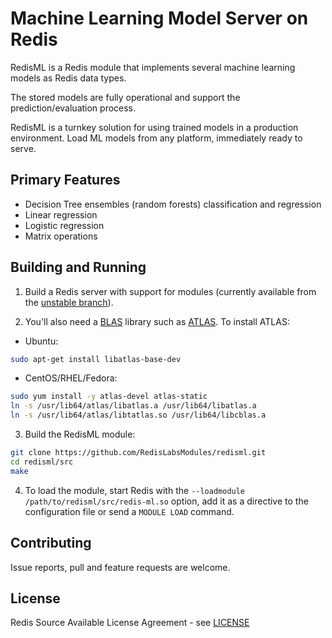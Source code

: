# Machine Learning Model Server on Redis

RedisML is a Redis module that implements several machine learning models as Redis data types.

The stored models are fully operational and support the prediction/evaluation process.

RedisML is a turnkey solution for using trained models in a production environment. Load ML models from any platform, immediately ready to serve.

## Primary Features

* Decision Tree ensembles (random forests) classification and regression
* Linear regression
* Logistic regression
* Matrix operations

## Building and Running

1. Build a Redis server with support for modules (currently available from the [unstable branch](https://github.com/antirez/redis/tree/unstable)).

2. You'll also need a [BLAS](http://www.netlib.org/blas/) library such as [ATLAS](http://math-atlas.sourceforge.net/). To install ATLAS:

  - Ubuntu: 
  ```sh
  sudo apt-get install libatlas-base-dev
  ```

  - CentOS/RHEL/Fedora: 
  ```sh
  sudo yum install -y atlas-devel atlas-static
  ln -s /usr/lib64/atlas/libatlas.a /usr/lib64/libatlas.a 
  ln -s /usr/lib64/atlas/libtatlas.so /usr/lib64/libcblas.a 
  ```

3. Build the RedisML module:

  ```sh
  git clone https://github.com/RedisLabsModules/redisml.git
  cd redisml/src
  make
  ```

4. To load the module, start Redis with the `--loadmodule /path/to/redisml/src/redis-ml.so` option, add it as a directive to the configuration file or send a `MODULE LOAD` command.

## Contributing

Issue reports, pull and feature requests are welcome.

## License

Redis Source Available License Agreement - see [LICENSE](LICENSE)
